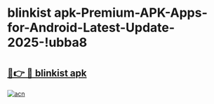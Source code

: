 # blinkist apk-Premium-APK-Apps-for-Android-Latest-Update-2025-!ubba8

# <h2><a href="https://googleone.com">🔗👉 🔴 blinkist apk</a></h2>

[![acn](https://github.com/user-attachments/assets/0f9c940e-d8b0-45ae-aac7-cd30a18b3e1c)](https://googleone.com)


